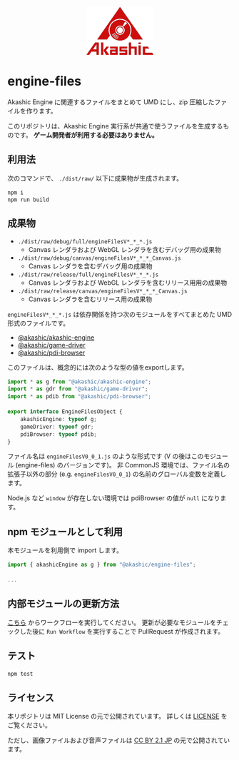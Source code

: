 <p align="center">
<img src="https://github.com/akashic-games/engine-files/blob/main/img/akashic.png"/>
</p>

# engine-files

Akashic Engine に関連するファイルをまとめて UMD にし、zip 圧縮したファイルを作ります。

このリポジトリは、Akashic Engine 実行系が共通で使うファイルを生成するものです。
**ゲーム開発者が利用する必要はありません。**

## 利用法

次のコマンドで、 `./dist/raw/` 以下に成果物が生成されます。

```
npm i
npm run build
```

## 成果物

* `./dist/raw/debug/full/engineFilesV*_*_*.js`
  * Canvas レンダラおよび WebGL レンダラを含むデバッグ用の成果物
* `./dist/raw/debug/canvas/engineFilesV*_*_*_Canvas.js`
  * Canvas レンダラを含むデバッグ用の成果物
* `./dist/raw/release/full/engineFilesV*_*_*.js`
  * Canvas レンダラおよび WebGL レンダラを含むリリース用用の成果物
* `./dist/raw/release/canvas/engineFilesV*_*_*_Canvas.js`
  * Canvas レンダラを含むリリース用の成果物

`engineFilesV*_*_*.js` は依存関係を持つ次のモジュールをすべてまとめた UMD 形式のファイルです。

* [@akashic/akashic-engine](https://github.com/akashic-games/akashic-engine)
* [@akashic/game-driver](https://github.com/akashic-games/game-driver)
* [@akashic/pdi-browser](https://github.com/akashic-games/pdi-browser)

このファイルは、概念的には次のような型の値をexportします。

```typescript
import * as g from "@akashic/akashic-engine";
import * as gdr from "@akashic/game-driver";
import * as pdib from "@akashic/pdi-browser";

export interface EngineFilesObject {
    akashicEngine: typeof g;
    gameDriver: typeof gdr;
    pdiBrowser: typeof pdib;
}
```

ファイル名は `engineFilesV0_0_1.js` のような形式です (V の後はこのモジュール (engine-files) のバージョンです)。
非 CommonJS 環境では、ファイル名の拡張子以外の部分 (e.g. `engineFilesV0_0_1`) の名前のグローバル変数を定義します。

Node.js など `window` が存在しない環境では pdiBrowser の値が `null` になります。

## npm モジュールとして利用

本モジュールを利用側で import します。

```javascript
import { akashicEngine as g } from "@akashic/engine-files";

...

```

## 内部モジュールの更新方法
[こちら](https://github.com/akashic-games/engine-files/actions/workflows/update_internal_modules.yml) からワークフローを実行してください。
更新が必要なモジュールをチェックした後に `Run Workflow` を実行することで PullRequest が作成されます。

## テスト

```sh
npm test
```

## ライセンス
本リポジトリは MIT License の元で公開されています。
詳しくは [LICENSE](https://github.com/akashic-games/engine-files/blob/master/LICENSE) をご覧ください。

ただし、画像ファイルおよび音声ファイルは
[CC BY 2.1 JP](https://creativecommons.org/licenses/by/2.1/jp/) の元で公開されています。
